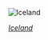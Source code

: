 
![Iceland](https://www.gstatic.com/prettyearth/assets/full/1820.jpg)

*[Iceland](https://www.google.com/maps/@63.749262,-17.503828,15z/data=!3m1!1e3)*
